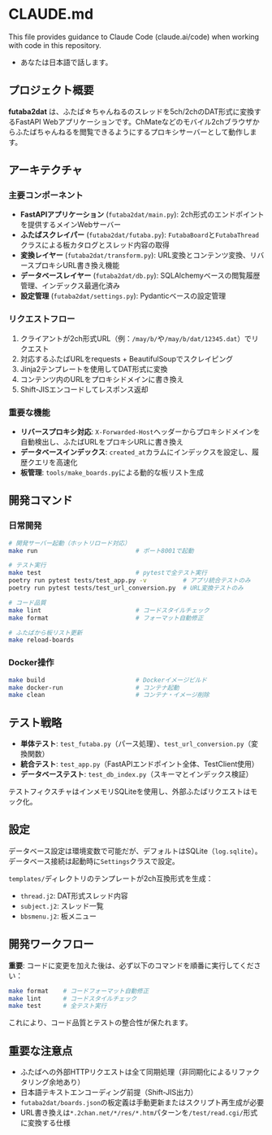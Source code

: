# CLAUDE.md

This file provides guidance to Claude Code (claude.ai/code) when working with code in this repository.

- あなたは日本語で話します。

## プロジェクト概要

**futaba2dat** は、ふたば☆ちゃんねるのスレッドを5ch/2chのDAT形式に変換するFastAPI Webアプリケーションです。ChMateなどのモバイル2chブラウザからふたばちゃんねるを閲覧できるようにするプロキシサーバーとして動作します。

## アーキテクチャ

### 主要コンポーネント

- **FastAPIアプリケーション** (`futaba2dat/main.py`): 2ch形式のエンドポイントを提供するメインWebサーバー
- **ふたばスクレイパー** (`futaba2dat/futaba.py`): `FutabaBoard`と`FutabaThread`クラスによる板カタログとスレッド内容の取得
- **変換レイヤー** (`futaba2dat/transform.py`): URL変換とコンテンツ変換、リバースプロキシURL書き換え機能
- **データベースレイヤー** (`futaba2dat/db.py`): SQLAlchemyベースの閲覧履歴管理、インデックス最適化済み
- **設定管理** (`futaba2dat/settings.py`): Pydanticベースの設定管理

### リクエストフロー

1. クライアントが2ch形式URL（例：`/may/b/`や`/may/b/dat/12345.dat`）でリクエスト
2. 対応するふたばURLをrequests + BeautifulSoupでスクレイピング
3. Jinja2テンプレートを使用してDAT形式に変換
4. コンテンツ内のURLをプロキシドメインに書き換え
5. Shift-JISエンコードしてレスポンス返却

### 重要な機能

- **リバースプロキシ対応**: `X-Forwarded-Host`ヘッダーからプロキシドメインを自動検出し、ふたばURLをプロキシURLに書き換え
- **データベースインデックス**: `created_at`カラムにインデックスを設定し、履歴クエリを高速化
- **板管理**: `tools/make_boards.py`による動的な板リスト生成

## 開発コマンド

### 日常開発
```bash
# 開発サーバー起動（ホットリロード対応）
make run                           # ポート8001で起動

# テスト実行
make test                          # pytestで全テスト実行
poetry run pytest tests/test_app.py -v          # アプリ統合テストのみ
poetry run pytest tests/test_url_conversion.py  # URL変換テストのみ

# コード品質
make lint                          # コードスタイルチェック
make format                        # フォーマット自動修正

# ふたばから板リスト更新
make reload-boards
```

### Docker操作
```bash
make build                         # Dockerイメージビルド
make docker-run                    # コンテナ起動
make clean                         # コンテナ・イメージ削除
```

## テスト戦略

- **単体テスト**: `test_futaba.py`（パース処理）、`test_url_conversion.py`（変換関数）
- **統合テスト**: `test_app.py`（FastAPIエンドポイント全体、TestClient使用）
- **データベーステスト**: `test_db_index.py`（スキーマとインデックス検証）

テストフィクスチャはインメモリSQLiteを使用し、外部ふたばリクエストはモック化。

## 設定

データベース設定は環境変数で可能だが、デフォルトはSQLite（`log.sqlite`）。データベース接続は起動時に`Settings`クラスで設定。

`templates/`ディレクトリのテンプレートが2ch互換形式を生成：
- `thread.j2`: DAT形式スレッド内容
- `subject.j2`: スレッド一覧  
- `bbsmenu.j2`: 板メニュー

## 開発ワークフロー

**重要**: コードに変更を加えた後は、必ず以下のコマンドを順番に実行してください：

```bash
make format    # コードフォーマット自動修正
make lint      # コードスタイルチェック
make test      # 全テスト実行
```

これにより、コード品質とテストの整合性が保たれます。

## 重要な注意点

- ふたばへの外部HTTPリクエストは全て同期処理（非同期化によるリファクタリング余地あり）
- 日本語テキストエンコーディング前提（Shift-JIS出力）
- `futaba2dat/boards.json`の板定義は手動更新またはスクリプト再生成が必要
- URL書き換えは`*.2chan.net/*/res/*.htm`パターンを`/test/read.cgi/`形式に変換する仕様